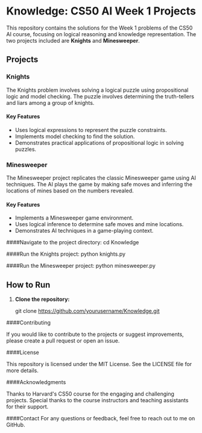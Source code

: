 # Knowledge: CS50 AI Week 1 Projects

This repository contains the solutions for the Week 1 problems of the CS50 AI course, focusing on logical reasoning and knowledge representation. The two projects included are **Knights** and **Minesweeper**.

## Projects

### Knights

The Knights problem involves solving a logical puzzle using propositional logic and model checking. The puzzle involves determining the truth-tellers and liars among a group of knights.

#### Key Features
- Uses logical expressions to represent the puzzle constraints.
- Implements model checking to find the solution.
- Demonstrates practical applications of propositional logic in solving puzzles.

### Minesweeper

The Minesweeper project replicates the classic Minesweeper game using AI techniques. The AI plays the game by making safe moves and inferring the locations of mines based on the numbers revealed.

#### Key Features
- Implements a Minesweeper game environment.
- Uses logical inference to determine safe moves and mine locations.
- Demonstrates AI techniques in a game-playing context.


####Navigate to the project directory:
cd Knowledge

####Run the Knights project:
python knights.py

####Run the Minesweeper project:
python minesweeper.py

## How to Run

1. **Clone the repository:**
   
   git clone https://github.com/yourusername/Knowledge.git


####Contributing

If you would like to contribute to the projects or suggest improvements, please create a pull request or open an issue.

####License

This repository is licensed under the MIT License. See the LICENSE file for more details.

####Acknowledgments

Thanks to Harvard's CS50 course for the engaging and challenging projects.
Special thanks to the course instructors and teaching assistants for their support.

####Contact
For any questions or feedback, feel free to reach out to me on GitHub.
